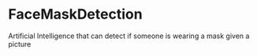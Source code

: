 # FaceMaskDetection
Artificial Intelligence that can detect if someone is wearing a mask given a picture
